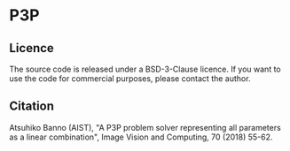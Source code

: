 <h1>P3P</h1>

<h2>Licence</h2>
The source code is released under a BSD-3-Clause licence. If you want to use the code for commercial purposes, please contact the author.

<h2>Citation</h2>
Atsuhiko Banno (AIST), 
"A P3P problem solver representing all parameters as a linear combination", 
Image Vision and Computing, 70 (2018) 55-62. 
